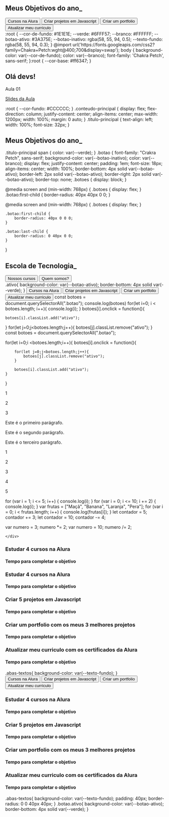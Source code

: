 <!DOCTYPE html>
<html lang="pt-br">
<head>
    <meta charset="UTF-8">
    <meta http-equiv="X-UA-Compatible" content="IE=edge">
    <meta name="viewport" content="width=device-width, initial-scale=1.0">
    <title>Meus objetivos do ano</title>
</head>
<body>
   
</body>
</html>
<section class="conteudo-principal">
            <h2 class="titulo-principal">Meus Objetivos do ano_</h2>
   <div class="botoes">
            <button class="botao">Cursos na Alura</button>
            <button class="botao">Criar projetos em Javascript</button>
            <button class="botao">Criar um portfolio</button>
            <button class="botao">Atualizar meu currículo</button>
     </div>
 </section>
<link rel="stylesheet" href="style.css">
:root {
    --cor-de-fundo: #1E1E1E;
    --verde: #6FFF57;
    --branco: #FFFFFF;
    --botao-ativo: #3A375E;
    --botao-inativo: rgba(58, 55, 94, 0.5);
    --texto-fundo: rgba(58, 55, 94, 0.3);
}
@import url('https://fonts.googleapis.com/css2?family=Chakra+Petch:wght@400;700&display=swap');
body {
    background-color: var(--cor-de-fundo);
    color: var(--branco);
    font-family: 'Chakra Petch', sans-serif;
}:root {
  --cor-base: #ff6347;
}
<body>
    <h2>Olá devs!</h2>
    <div>
        <p>Aula 01</p>
        <a href="#"><p>Slides da Aula</p></a>
    </div>
</body>:root {
    --cor-fundo: #CCCCCC;
}
.conteudo-principal {
    display: flex;
    flex-direction: column;
    justify-content: center;
    align-items: center;
    max-width: 1200px;
    width: 100%;
    margin: 0 auto;
}
.titulo-principal {
    text-align: left;
    width: 100%;
    font-size: 32px;
}
 <h2 class="titulo-principal">Meus Objetivos do ano<span>_</span></h2>
.titulo-principal span {
    color: var(--verde);
}
.botao {
    font-family: "Crakra Petch", sans-serif;
    background-color: var(--botao-inativo);
    color: var(--branco);
    display: flex;
    justify-content: center;
    padding: 1em;
    font-size: 18px;
    align-items: center;
    width: 100%;
 border-bottom: 4px solid var(--botao-ativo); 
    border-left: 2px solid var(--botao-ativo); 
    border-right: 2px solid var(--botao-ativo); 
    border-top: none;
.botoes {
    display: block;
}

@media screen and (min-width: 768px) {
    .botoes {
        display: flex;
    }
.botao:first-child {
    border-radius: 40px 40px 0 0;
}

@media screen and (min-width: 768px) {
    .botoes {
        display: flex;
    }

    .botao:first-child {
        border-radius: 40px 0 0 0;
    }

    .botao:last-child {
        border-radius: 0 40px 0 0;
    }
}
        <div class="container">
            <div class="item"></div>
            <div class="item"></div>
            <div class="item"></div>
        </div>
  <h2 class="titulo-principal">Escola de Tecnologia<span>_</span></h2>
        <div class="botoes">
            <button class="botao">Nossos cursos</button>
            <button class="botao">Quem somos?</button>
        </div>
.ativo{
    background-color: var(--botao-ativo);
    border-bottom: 4px solid var(--verde);
}
<button class="botao ativo">Cursos na Alura</button>
<button class="botao">Criar projetos em Javascript</button>
<button class="botao">Criar um portfolio</button>
<button class="botao">Atualizar meu currículo</button>
<script src="main.js"></script>
const botoes = document.querySelectorAll(".botao");
console.log(botoes)
for(let i=0; i <  botoes.length; i++){
    console.log(i);
}
botoes[i].onclick = function(){
    
    botoes[i].classList.add("ativo");
}
for(let j=0;j<botoes.length;j++){
            botoes[j].classList.remove("ativo");
 }
const botoes = document.querySelectorAll(".botao");

for(let i=0;i <botoes.length;i++){
    botoes[i].onclick = function(){

        for(let j=0;j<botoes.length;j++){
            botoes[j].classList.remove("ativo");
        }

        botoes[i].classList.add("ativo");
    }
}<p class="numero impar">1</p>
<p class="numero impar">2</p>
<p class="numero impar">3</p>
<p class="texto">Este é o primeiro parágrafo.</p>
<p class="texto">Este é o segundo parágrafo.</p>
<p class="texto">Este é o terceiro parágrafo.</p>
<p class="numero impar">1</p>
<p class="numero par">2</p>
<p class="numero impar">3</p>
<p class="numero par">4</p>
<p class="numero imfor ([inicialização]; [condição]; [incremento]) {
   declaração
   }
par">5</p>
for (var i = 1; i <= 5; i++) {
  console.log(i);
}
for (var i = 0; i <= 10; i += 2) {
  console.log(i);
}
var frutas = ["Maçã", "Banana", "Laranja", "Pera"];
for (var i = 0; i < frutas.length; i++) {
  console.log(frutas[i]);
}
let contador = 5;
contador += 3;
let contador = 10;
contador -= 4;

var numero = 3;
numero *= 2;
var numero = 10;
numero /= 2; 
<div class="abas-textos">
    
</div>
<div class="abas-textos">
    <div class="aba-conteudo">
           
    </div>
</div>
<div class="abas-textos">
    <div class="aba-conteudo">
        <h3 class="aba-conteudo-titulo-principal">Estudar 4 cursos na Alura</h3>
        <h4 class="aba-conteudo-titulo-secundario">Tempo para completar o objetivo</h4>
    </div>
</div>
<div class="abas-textos">
    <div class="aba-conteudo">
        <h3 class="aba-conteudo-titulo-principal">Estudar 4 cursos na Alura</h3>
        <h4 class="aba-conteudo-titulo-secundario">Tempo para completar o objetivo</h4>
    </div>
    <div class="aba-conteudo">
        <h3 class="aba-conteudo-titulo-principal">Criar 5 projetos em Javascript</h3>
        <h4 class="aba-conteudo-titulo-secundario">Tempo para completar o objetivo</h4>
    </div>
    <div class="aba-conteudo">
        <h3 class="aba-conteudo-titulo-principal">Criar um portfolio com os meus 3 melhores projetos</h3>
        <h4 class="aba-conteudo-titulo-secundario">Tempo para completar o objetivo</h4>
    </div>
    <div class="aba-conteudo">
        <h3 class="aba-conteudo-titulo-principal">Atualizar meu curriculo com os certificados da Alura</h3>
        <h4 class="aba-conteudo-titulo-secundario">Tempo para completar o objetivo</h4>
    </div>
</div>
.abas-textos{
    background-color: var(--texto-fundo);
}
<div class="conteudo">
    <div class="botoes">
        <button class="botao ativo">Cursos na Alura</button>
        <button class="botao">Criar projetos em Javascript</button>
        <button class="botao">Criar um portfolio</button>
        <button class="botao">Atualizar meu currículo</button>
    </div>
    <div class="abas-textos">
        <div class="aba-conteudo">
            <h3 class="aba-conteudo-titulo-principal">Estudar 4 cursos na Alura</h3>
            <h4 class="aba-conteudo-titulo-secundario">Tempo para completar o objetivo</h4>
        </div>
        <div class="aba-conteudo">
            <h3 class="aba-conteudo-titulo-principal">Criar 5 projetos em Javascript</h3>
            <h4 class="aba-conteudo-titulo-secundario">Tempo para completar o objetivo</h4>
        </div>
        <div class="aba-conteudo">
            <h3 class="aba-conteudo-titulo-principal">Criar um portfolio com os meus 3 melhores projetos</h3>
            <h4 class="aba-conteudo-titulo-secundario">Tempo para completar o objetivo</h4>
        </div>
        <div class="aba-conteudo">
            <h3 class="aba-conteudo-titulo-principal">Atualizar meu curriculo com os certificados da Alura</h3>
            <h4 class="aba-conteudo-titulo-secundario">Tempo para completar o objetivo</h4>
        </div>
    </div>
</div>
.abas-textos{
    background-color: var(--texto-fundo);
    padding: 40px;
    border-radius: 0 0 40px 40px;
}
.botao.ativo{
    background-color: var(--botao-ativo);
    border-bottom: 4px solid var(--verde);
}





